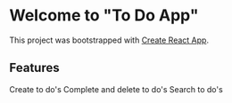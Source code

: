 # Welcome to "To Do App"

This project was bootstrapped with [Create React App](https://github.com/facebook/create-react-app).

## Features 

Create to do's
Complete and delete to do's
Search to do's